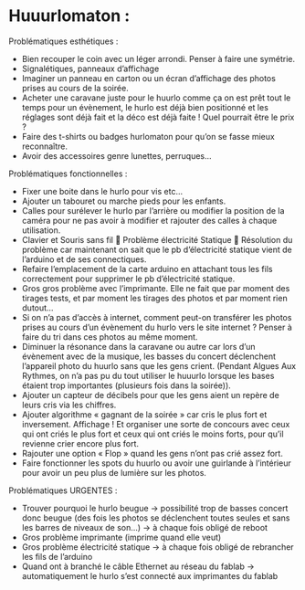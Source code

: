 # Huuurlomaton :

Problématiques esthétiques :
-	Bien recouper le coin avec un léger arrondi. Penser à faire une symétrie.
-	Signalétiques, panneaux d’affichage
-	Imaginer un panneau en carton ou un écran d’affichage des photos prises au cours de la soirée.
-	Acheter une caravane juste pour le huurlo comme ça on est prêt tout le temps pour un évènement, le hurlo est déjà bien positionné et les réglages sont déjà fait et la déco est déjà faite ! Quel pourrait être le prix ?
-	Faire des t-shirts ou badges hurlomaton pour qu’on se fasse mieux reconnaître.
-	Avoir des accessoires genre lunettes, perruques...

Problématiques fonctionnelles :
-	Fixer une boite dans le hurlo pour vis etc...
-	Ajouter un tabouret ou marche pieds pour les enfants.
-	Calles pour surélever le hurlo par l’arrière ou modifier la position de la caméra pour ne pas avoir à modifier et rajouter des calles à chaque utilisation.
-	Clavier et Souris sans fil  Problème électricité Statique  Résolution du problème car maintenant on sait que le pb d’électricité statique vient de l’arduino et de ses connectiques.
-	Refaire l’emplacement de la carte arduino en attachant tous les fils correctement pour supprimer le pb d’électricité statique.
-	Gros gros problème avec l’imprimante. Elle ne fait que par moment des tirages tests, et par moment les tirages des photos et par moment rien dutout…
-	Si on n’a pas d’accès à internet, comment peut-on transférer les photos prises au cours d’un évènement du hurlo vers le site internet ? Penser à faire du tri dans ces photos au même moment.
-	Diminuer la résonance dans la caravane ou autre car lors d’un évènement avec de la musique, les basses du concert déclenchent l’appareil photo du huurlo sans que les gens crient. (Pendant Algues Aux Rythmes, on n’a pas pu du tout utiliser le huuurlo lorsque les bases étaient trop importantes (plusieurs fois dans la soirée)).
-	Ajouter un capteur de décibels pour que les gens aient un repère de leurs cris via les chiffres. 
-	Ajouter algorithme « gagnant de la soirée » car cris le plus fort et inversement. Affichage ! Et organiser une sorte de concours avec ceux qui ont criés le plus fort et ceux qui ont criés le moins forts, pour qu’il revienne crier encore plus fort.
-	Rajouter une option « Flop » quand les gens n’ont pas crié assez fort.
-	Faire fonctionner les spots du huurlo ou avoir une guirlande à l’intérieur pour avoir un peu plus de lumière sur les photos.


Problématiques URGENTES :
- Trouver pourquoi le hurlo beugue 
→ possibilité trop de basses concert donc beugue (des fois les photos se déclenchent toutes seules et sans les barres de niveaux de son…) → à chaque fois obligé de reboot
- Gros problème imprimante (imprime quand elle veut)
- Gros problème électricité statique → à chaque fois obligé de rebrancher les fils de l’arduino
- Quand ont à branché le câble Ethernet au réseau du fablab → automatiquement le hurlo s’est connecté aux imprimantes du fablab
